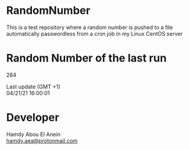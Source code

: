 # RandomNumber    
This is a test repository where a random number is pushed to a file automatically passwordless from a cron job in my Linux CentOS server    
# Random Number of the last run   
284
      
Last update (GMT +1)    
04/21/21 16:00:01
# Developer    
Hamdy Abou El Anein   
hamdy.aea@protonmail.com
